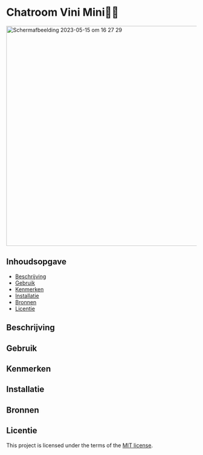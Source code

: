
# Chatroom Vini Mini🥚🥜
<img width="581" alt="Schermafbeelding 2023-05-15 om 16 27 29" src="https://github.com/zenitba/connecting-people-my-first-chatroom/assets/112856019/a54f22e4-a486-4512-b068-c49bf7d35c59">


## Inhoudsopgave

- [Beschrijving](#beschrijving)
- [Gebruik](#gebruik)
- [Kenmerken](#kenmerken)
- [Installatie](#installatie)
- [Bronnen](#bronnen)
- [Licentie](#licentie)

## Beschrijving

## Gebruik

## Kenmerken

## Installatie

## Bronnen

## Licentie

This project is licensed under the terms of the [MIT license](./LICENSE).
